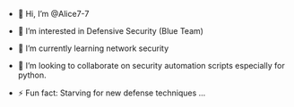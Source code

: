 - 👋 Hi, I’m @Alice7-7
- 👀 I’m interested in Defensive Security (Blue Team)
- 🌱 I’m currently learning network security
- 💞️ I’m looking to collaborate on security automation scripts especially for python.

- ⚡ Fun fact: Starving for new defense techniques ...

<!---
Alice7-7/Alice7-7 is a ✨ special ✨ repository because its `README.md` (this file) appears on your GitHub profile.
You can click the Preview link to take a look at your changes.
--->
